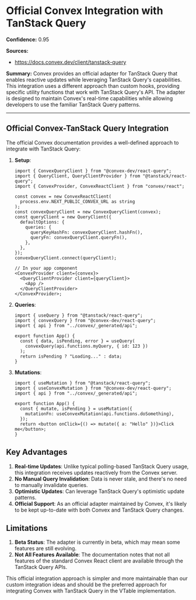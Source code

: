 # Official Convex Integration with TanStack Query

**Confidence:** 0.95

**Sources:**

- https://docs.convex.dev/client/tanstack-query

**Summary:**
Convex provides an official adapter for TanStack Query that enables reactive updates while leveraging TanStack Query's capabilities. This integration uses a different approach than custom hooks, providing specific utility functions that work with TanStack Query's API. The adapter is designed to maintain Convex's real-time capabilities while allowing developers to use the familiar TanStack Query patterns.

---

## Official Convex-TanStack Query Integration

The official Convex documentation provides a well-defined approach to integrate with TanStack Query:

1. **Setup**:

   ```tsx
   import { ConvexQueryClient } from "@convex-dev/react-query";
   import { QueryClient, QueryClientProvider } from "@tanstack/react-query";
   import { ConvexProvider, ConvexReactClient } from "convex/react";

   const convex = new ConvexReactClient(
     process.env.NEXT_PUBLIC_CONVEX_URL as string
   );
   const convexQueryClient = new ConvexQueryClient(convex);
   const queryClient = new QueryClient({
     defaultOptions: {
       queries: {
         queryKeyHashFn: convexQueryClient.hashFn(),
         queryFn: convexQueryClient.queryFn(),
       },
     },
   });
   convexQueryClient.connect(queryClient);

   // In your app component
   <ConvexProvider client={convex}>
     <QueryClientProvider client={queryClient}>
       <App />
     </QueryClientProvider>
   </ConvexProvider>;
   ```

2. **Queries**:

   ```tsx
   import { useQuery } from "@tanstack/react-query";
   import { convexQuery } from "@convex-dev/react-query";
   import { api } from "../convex/_generated/api";

   export function App() {
     const { data, isPending, error } = useQuery(
       convexQuery(api.functions.myQuery, { id: 123 })
     );
     return isPending ? "Loading..." : data;
   }
   ```

3. **Mutations**:

   ```tsx
   import { useMutation } from "@tanstack/react-query";
   import { useConvexMutation } from "@convex-dev/react-query";
   import { api } from "../convex/_generated/api";

   export function App() {
     const { mutate, isPending } = useMutation({
       mutationFn: useConvexMutation(api.functions.doSomething),
     });
     return <button onClick={() => mutate({ a: "Hello" })}>Click me</button>;
   }
   ```

## Key Advantages

1. **Real-time Updates**: Unlike typical polling-based TanStack Query usage, this integration receives updates reactively from the Convex server.
2. **No Manual Query Invalidation**: Data is never stale, and there's no need to manually invalidate queries.
3. **Optimistic Updates**: Can leverage TanStack Query's optimistic update patterns.
4. **Official Support**: As an official adapter maintained by Convex, it's likely to be kept up-to-date with both Convex and TanStack Query changes.

## Limitations

1. **Beta Status**: The adapter is currently in beta, which may mean some features are still evolving.
2. **Not All Features Available**: The documentation notes that not all features of the standard Convex React client are available through the TanStack Query APIs.

This official integration approach is simpler and more maintainable than our custom integration ideas and should be the preferred approach for integrating Convex with TanStack Query in the VTable implementation.
